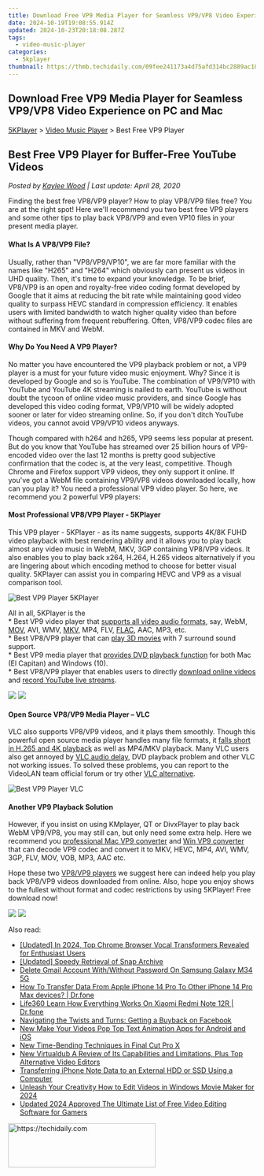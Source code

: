 ```yaml
---
title: Download Free VP9 Media Player for Seamless VP9/VP8 Video Experience on PC and Mac
date: 2024-10-19T19:08:55.914Z
updated: 2024-10-23T20:18:08.287Z
tags:
  - video-music-player
categories:
  - 5kplayer
thumbnail: https://thmb.techidaily.com/09fee241173a4d75afd314bc2889ac10d1158fd98dc41bc3885e34ece3467540.jpg
---
```


## Download Free VP9 Media Player for Seamless VP9/VP8 Video Experience on PC and Mac

[5KPlayer](https://tools.techidaily.com/5kplayer/products/) \> [Video Music Player](https://tools.techidaily.com/5kplayer/video-music-player/) \> Best Free VP9 Player

## Best Free VP9 Player for Buffer-Free YouTube Videos

 _Posted by [Kaylee Wood](https://www.quora.com/profile/Amanda-Hu-21) | Last update: April 28, 2020_

Finding the best free VP8/VP9 player? How to play VP8/VP9 files free? You are at the right spot! Here we'll recommend you two best free VP9 players and some other tips to play back VP8/VP9 and even VP10 files in your present media player.

#### **What Is A VP8/VP9 File?**

Usually, rather than "VP8/VP9/VP10", we are far more familiar with the names like "H265" and "H264" which obviously can present us videos in UHD quality. Then, it's time to expand your knowledge. To be brief, VP8/VP9 is an open and royalty-free video coding format developed by Google that it aims at reducing the bit rate while maintaining good video quality to surpass HEVC standard in compression efficiency. It enables users with limited bandwidth to watch higher quality video than before without suffering from frequent rebuffering. Often, VP8/VP9 codec files are contained in MKV and WebM. 

#### **Why Do You Need A VP9 Player?**

No matter you have encountered the VP9 playback problem or not, a VP9 player is a must for your future video music enjoyment. Why? Since it is developed by Google and so is YouTube. The combination of VP9/VP10 with YouTube and YouTube 4K streaming is nailed to earth. YouTube is without doubt the tycoon of online video music providers, and since Google has developed this video coding format, VP9/VP10 will be widely adopted sooner or later for video streaming online. So, if you don't ditch YouTube videos, you cannot avoid VP9/VP10 videos anyways. 

Though compared with h264 and h265, VP9 seems less popular at present. But do you know that YouTube has streamed over 25 billion hours of VP9-encoded video over the last 12 months is pretty good subjective confirmation that the codec is, at the very least, competitive. Though Chrome and Firefox support VP9 videos, they only support it online. If you've got a WebM file containing VP9/VP8 videos downloaded locally, how can you play it? You need a professional VP9 video player. So here, we recommend you 2 powerful VP9 players:

#### **Most Professional VP8/VP9 Player - 5KPlayer**

This VP9 player - 5KPlayer - as its name suggests, supports 4K/8K FUHD video playback with best rendering ability and it allows you to play back almost any video music in WebM, MKV, 3GP containing VP8/VP9 videos. It also enables you to play back x264, H.264, H.265 videos alternatively if you are lingering about which encoding method to choose for better visual quality. 5KPlayer can assist you in comparing HEVC and VP9 as a visual comparison tool.

![Best VP9 Player 5KPlayer](https://www.5kplayer.com/video-music-player/img/5kp-for-mac.jpg) 

All in all, 5KPlayer is the  
 \* Best VP9 video player that [supports all video audio formats](https://tools.techidaily.com/5kplayer/video-music-player/), say, WebM, [MOV](https://tools.techidaily.com/5kplayer/video-music-player/), AVI, WMV, [MKV](https://tools.techidaily.com/5kplayer/video-music-player/), MP4, FLV, [FLAC](https://tools.techidaily.com/5kplayer/video-music-player/), AAC, MP3, etc.   
 \* Best VP8/VP9 player that can [play 3D movies](https://tools.techidaily.com/5kplayer/video-music-player/) with 7 surround sound support.  
 \* Best VP9 media player that [provides DVD playback function](https://tools.techidaily.com/5kplayer/video-music-player/) for both Mac (El Capitan) and Windows (10).  
 \* Best VP8/VP9 player that enables users to directly [download online videos](https://tools.techidaily.com/5kplayer/youtube-download/) and [record YouTube live streams](https://tools.techidaily.com/5kplayer/airplay/).

[![](https://www.5kplayer.com/video-music-player/../button/freedownbackwin.png)](https://tools.techidaily.com/5kplayer/products/) [![](https://www.5kplayer.com/video-music-player/../button/freedownbackmac.png)](https://tools.techidaily.com/5kplayer/products/) 

#### **Open Source VP8/VP9 Media Player – VLC**

VLC also supports VP8/VP9 videos, and it plays them smoothly. Though this powerful open source media player handles many file formats, it [falls short in H.265 and 4K playback](https://tools.techidaily.com/5kplayer/video-music-player/) as well as MP4/MKV playback. Many VLC users also get annoyed by [VLC audio delay](https://tools.techidaily.com/5kplayer/video-music-player/), DVD playback problem and other VLC not working issues. To solved these problems, you can report to the VideoLAN team official forum or try other [VLC alternative](https://tools.techidaily.com/5kplayer/video-music-player/).

![Best VP9 Player VLC](https://www.5kplayer.com/video-music-player/img/5kp-vlc-media-player-interface.jpg) 

#### **Another VP9 Playback Solution**

However, if you insist on using KMplayer, QT or DivxPlayer to play back WebM VP9/VP8, you may still can, but only need some extra help. Here we recommend you [professional Mac VP9 converter](https://tools.techidaily.com/5kplayer/products/) and [Win VP9 converter](https://tools.techidaily.com/5kplayer/products/) that can decode VP9 codec and convert it to MKV, HEVC, MP4, AVI, WMV, 3GP, FLV, MOV, VOB, MP3, AAC etc. 

Hope these two [VP8/VP9 players](https://tools.techidaily.com/5kplayer/video-music-player/) we suggest here can indeed help you play back VP8/VP9 videos downloaded from online. Also, hope you enjoy shows to the fullest without format and codec restrictions by using 5KPlayer! Free download now! 

[![](https://www.5kplayer.com/video-music-player/../button/freedownbackwin.png)](https://tools.techidaily.com/5kplayer/products/) [![](https://www.5kplayer.com/video-music-player/../button/freedownbackmac.png)](https://tools.techidaily.com/5kplayer/products/)

<ins class="adsbygoogle"
     style="display:block"
     data-ad-format="autorelaxed"
     data-ad-client="ca-pub-7571918770474297"
     data-ad-slot="1223367746"></ins>

<ins class="adsbygoogle"
     style="display:block"
     data-ad-client="ca-pub-7571918770474297"
     data-ad-slot="8358498916"
     data-ad-format="auto"
     data-full-width-responsive="true"></ins>

<span class="atpl-alsoreadstyle">Also read:</span>
<div><ul>
<li><a href="https://fox-info.techidaily.com/updated-in-2024-top-chrome-browser-vocal-transformers-revealed-for-enthusiast-users/"><u>[Updated] In 2024, Top Chrome Browser Vocal Transformers Revealed for Enthusiast Users</u></a></li>
<li><a href="https://snapchat-videos.techidaily.com/updated-speedy-retrieval-of-snap-archive/"><u>[Updated] Speedy Retrieval of Snap Archive</u></a></li>
<li><a href="https://android-unlock.techidaily.com/delete-gmail-account-withwithout-password-on-samsung-galaxy-m34-5g-by-drfone-android/"><u>Delete Gmail Account With/Without Password On Samsung Galaxy M34 5G</u></a></li>
<li><a href="https://techidaily.com/how-to-transfer-data-from-apple-iphone-14-pro-to-other-iphone-14-pro-max-devices-drfone-by-drfone-transfer-data-from-ios-transfer-data-from-ios/"><u>How To Transfer Data From Apple iPhone 14 Pro To Other iPhone 14 Pro Max devices? | Dr.fone</u></a></li>
<li><a href="https://fake-location.techidaily.com/life360-learn-how-everything-works-on-xiaomi-redmi-note-12r-drfone-by-drfone-virtual-android/"><u>Life360 Learn How Everything Works On Xiaomi Redmi Note 12R | Dr.fone</u></a></li>
<li><a href="https://facebook.techidaily.com/navigating-the-twists-and-turns-getting-a-buyback-on-facebook/"><u>Navigating the Twists and Turns: Getting a Buyback on Facebook</u></a></li>
<li><a href="https://video-ai-editor.techidaily.com/new-make-your-videos-pop-top-text-animation-apps-for-android-and-ios/"><u>New Make Your Videos Pop Top Text Animation Apps for Android and iOS</u></a></li>
<li><a href="https://video-ai-editor.techidaily.com/new-time-bending-techniques-in-final-cut-pro-x/"><u>New Time-Bending Techniques in Final Cut Pro X</u></a></li>
<li><a href="https://video-ai-editor.techidaily.com/new-virtualdub-a-review-of-its-capabilities-and-limitations-plus-top-alternative-video-editors/"><u>New Virtualdub A Review of Its Capabilities and Limitations, Plus Top Alternative Video Editors</u></a></li>
<li><a href="https://discover-hacks.techidaily.com/transferring-iphone-note-data-to-an-external-hdd-or-ssd-using-a-computer/"><u>Transferring iPhone Note Data to an External HDD or SSD Using a Computer</u></a></li>
<li><a href="https://video-ai-editor.techidaily.com/unleash-your-creativity-how-to-edit-videos-in-windows-movie-maker-for-2024/"><u>Unleash Your Creativity How to Edit Videos in Windows Movie Maker for 2024</u></a></li>
<li><a href="https://video-ai-editor.techidaily.com/updated-2024-approved-the-ultimate-list-of-free-video-editing-software-for-gamers/"><u>Updated 2024 Approved The Ultimate List of Free Video Editing Software for Gamers</u></a></li>
</ul></div>

<!-- affiliate ads begin -->
<a href="https://25home.pxf.io/c/5597632/2148645/16836" target="_top" id="2148645">
  <img src="//a.impactradius-go.com/display-ad/16836-2148645" border="0" alt="https://techidaily.com" width="300" height="90"/>
</a>
<img height="0" width="0" src="https://25home.pxf.io/i/5597632/2148645/16836" style="position:absolute;visibility:hidden;" border="0" />
<!-- affiliate ads end -->


